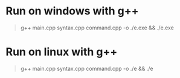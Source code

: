 # Run on windows with g++

> g++ main.cpp syntax.cpp command.cpp -o ./e.exe && ./e.exe

# Run on linux with g++

> g++ main.cpp syntax.cpp command.cpp -o ./e && ./e